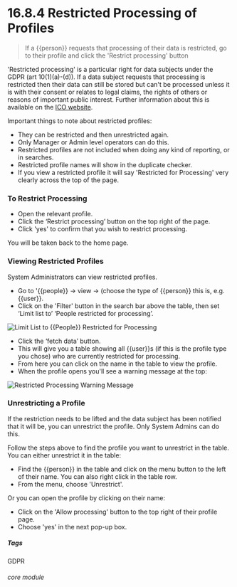 # 16.8.4  <i class="fa fa-user"></i> Restricted Processing of Profiles

> If a {{person}} requests that processing of their data is restricted, go to their profile and click the 'Restrict processing' button



'Restricted processing' is a particular right for data subjects under the GDPR (art 10(1)(a)-(d)). If a data subject requests that processing is restricted then their data can still be stored but can't be processed unless it is with their consent or relates to legal claims, the rights of others or reasons of important public interest.  Further information about this is available on the [ICO website](https://ico.org.uk/for-organisations/guide-to-data-protection/guide-to-the-general-data-protection-regulation-gdpr/individual-rights/right-to-restrict-processing/).

Important things to note about restricted profiles:

- They can be restricted and then unrestricted again.
- Only Manager or Admin level operators can do this.
- Restricted profiles are not included when doing any kind of reporting, or in searches.
- Restricted profile names will show in the duplicate checker.
- If you view a restricted profile it will say 'Restricted for Processing' very clearly across the top of the page. 

### To Restrict Processing

- Open the relevant profile.
- Click the ‘Restrict processing’ button on the top right of the page.
- Click 'yes' to confirm that you wish to restrict processing. 

You will be taken back to the home page.

### Viewing Restricted Profiles
System Administrators can view restricted profiles. 

- Go to '{{people}} -> view -> (choose the type of {{person}} this is, e.g. {{user}}.
- Click on the 'Filter' button in the search bar above the table, then set ‘Limit list to’ ‘People restricted for processing’. 

![Limit List to {{People}} Restricted for Processing](16.8.4a.png)

- Click the ‘fetch data’ button. 
- This will give you a table showing all {{user}}s (if this is the profile type you chose) who are currently restricted for processing.
- From here you can click on the name in the table to view the profile. 
- When the profile opens you'll see a warning message at the top:

![Restricted Processing Warning Message](16.8.4b.png)

### Unrestricting a Profile
If the restriction needs to be lifted and the data subject has been notified that it will be, you can unrestrict the profile. Only System Admins can do this. 

Follow the steps above to find the profile you want to unrestrict in the table. You can either unrestrict it in the table:
   - Find the {{person}} in the table and click on the menu button to the left of their name. You can also right click in the table row. 
   - From the menu, choose 'Unrestrict'.
   
Or you can open the profile by clicking on their name:
   - Click on the 'Allow processing' button to the top right of their profile page. 
   - Choose 'yes' in the next pop-up box.


##### Tags
GDPR

###### core module
